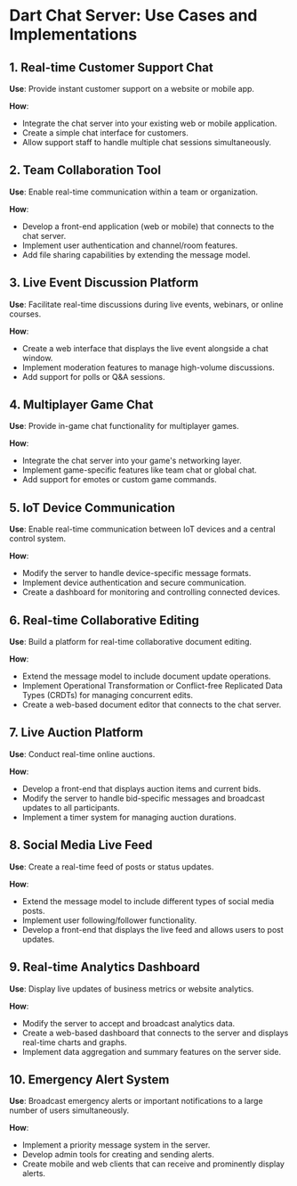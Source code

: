 # Dart Chat Server: Use Cases and Implementations

## 1. Real-time Customer Support Chat

**Use**: Provide instant customer support on a website or mobile app.

**How**: 
- Integrate the chat server into your existing web or mobile application.
- Create a simple chat interface for customers.
- Allow support staff to handle multiple chat sessions simultaneously.

## 2. Team Collaboration Tool

**Use**: Enable real-time communication within a team or organization.

**How**:
- Develop a front-end application (web or mobile) that connects to the chat server.
- Implement user authentication and channel/room features.
- Add file sharing capabilities by extending the message model.

## 3. Live Event Discussion Platform

**Use**: Facilitate real-time discussions during live events, webinars, or online courses.

**How**:
- Create a web interface that displays the live event alongside a chat window.
- Implement moderation features to manage high-volume discussions.
- Add support for polls or Q&A sessions.

## 4. Multiplayer Game Chat

**Use**: Provide in-game chat functionality for multiplayer games.

**How**:
- Integrate the chat server into your game's networking layer.
- Implement game-specific features like team chat or global chat.
- Add support for emotes or custom game commands.

## 5. IoT Device Communication

**Use**: Enable real-time communication between IoT devices and a central control system.

**How**:
- Modify the server to handle device-specific message formats.
- Implement device authentication and secure communication.
- Create a dashboard for monitoring and controlling connected devices.

## 6. Real-time Collaborative Editing

**Use**: Build a platform for real-time collaborative document editing.

**How**:
- Extend the message model to include document update operations.
- Implement Operational Transformation or Conflict-free Replicated Data Types (CRDTs) for managing concurrent edits.
- Create a web-based document editor that connects to the chat server.

## 7. Live Auction Platform

**Use**: Conduct real-time online auctions.

**How**:
- Develop a front-end that displays auction items and current bids.
- Modify the server to handle bid-specific messages and broadcast updates to all participants.
- Implement a timer system for managing auction durations.

## 8. Social Media Live Feed

**Use**: Create a real-time feed of posts or status updates.

**How**:
- Extend the message model to include different types of social media posts.
- Implement user following/follower functionality.
- Develop a front-end that displays the live feed and allows users to post updates.

## 9. Real-time Analytics Dashboard

**Use**: Display live updates of business metrics or website analytics.

**How**:
- Modify the server to accept and broadcast analytics data.
- Create a web-based dashboard that connects to the server and displays real-time charts and graphs.
- Implement data aggregation and summary features on the server side.

## 10. Emergency Alert System

**Use**: Broadcast emergency alerts or important notifications to a large number of users simultaneously.

**How**:
- Implement a priority message system in the server.
- Develop admin tools for creating and sending alerts.
- Create mobile and web clients that can receive and prominently display alerts.